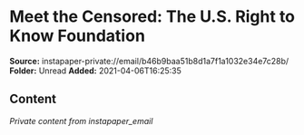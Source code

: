# Meet the Censored: The U.S. Right to Know Foundation

**Source:** instapaper-private://email/b46b9baa51b8d1a7f1a1032e34e7c28b/
**Folder:** Unread
**Added:** 2021-04-06T16:25:35




## Content
*Private content from instapaper_email*
